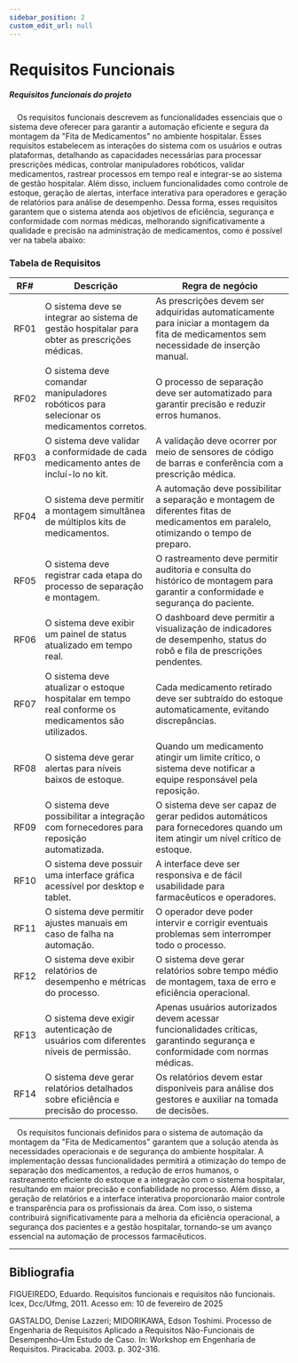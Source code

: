 ```yaml
---
sidebar_position: 2
custom_edit_url: null
---
```


# Requisitos Funcionais

##### Requisitos funcionais do projeto

&emsp;Os requisitos funcionais descrevem as funcionalidades essenciais que o sistema deve oferecer para garantir a automação eficiente e segura da montagem da "Fita de Medicamentos" no ambiente hospitalar. Esses requisitos estabelecem as interações do sistema com os usuários e outras plataformas, detalhando as capacidades necessárias para processar prescrições médicas, controlar manipuladores robóticos, validar medicamentos, rastrear processos em tempo real e integrar-se ao sistema de gestão hospitalar. Além disso, incluem funcionalidades como controle de estoque, geração de alertas, interface interativa para operadores e geração de relatórios para análise de desempenho. Dessa forma, esses requisitos garantem que o sistema atenda aos objetivos de eficiência, segurança e conformidade com normas médicas, melhorando significativamente a qualidade e precisão na administração de medicamentos, como é possível ver na tabela abaixo:

### Tabela de Requisitos

| RF#  | Descrição | Regra de negócio |
|------|-----------|------------------|
| RF01 | O sistema deve se integrar ao sistema de gestão hospitalar para obter as prescrições médicas. | As prescrições devem ser adquiridas automaticamente para iniciar a montagem da fita de medicamentos sem necessidade de inserção manual. |
| RF02 | O sistema deve comandar manipuladores robóticos para selecionar os medicamentos corretos. | O processo de separação deve ser automatizado para garantir precisão e reduzir erros humanos. |
| RF03 | O sistema deve validar a conformidade de cada medicamento antes de incluí-lo no kit. | A validação deve ocorrer por meio de sensores de código de barras e conferência com a prescrição médica. |
| RF04 | O sistema deve permitir a montagem simultânea de múltiplos kits de medicamentos. | A automação deve possibilitar a separação e montagem de diferentes fitas de medicamentos em paralelo, otimizando o tempo de preparo. |
| RF05 | O sistema deve registrar cada etapa do processo de separação e montagem. | O rastreamento deve permitir auditoria e consulta do histórico de montagem para garantir a conformidade e segurança do paciente. |
| RF06 | O sistema deve exibir um painel de status atualizado em tempo real. | O dashboard deve permitir a visualização de indicadores de desempenho, status do robô e fila de prescrições pendentes. |
| RF07 | O sistema deve atualizar o estoque hospitalar em tempo real conforme os medicamentos são utilizados. | Cada medicamento retirado deve ser subtraído do estoque automaticamente, evitando discrepâncias. |
| RF08 | O sistema deve gerar alertas para níveis baixos de estoque. | Quando um medicamento atingir um limite crítico, o sistema deve notificar a equipe responsável pela reposição. |
| RF09 | O sistema deve possibilitar a integração com fornecedores para reposição automatizada. | O sistema deve ser capaz de gerar pedidos automáticos para fornecedores quando um item atingir um nível crítico de estoque. |
| RF10 | O sistema deve possuir uma interface gráfica acessível por desktop e tablet. | A interface deve ser responsiva e de fácil usabilidade para farmacêuticos e operadores. |
| RF11 | O sistema deve permitir ajustes manuais em caso de falha na automação. | O operador deve poder intervir e corrigir eventuais problemas sem interromper todo o processo. |
| RF12 | O sistema deve exibir relatórios de desempenho e métricas do processo. | O sistema deve gerar relatórios sobre tempo médio de montagem, taxa de erro e eficiência operacional. |
| RF13 | O sistema deve exigir autenticação de usuários com diferentes níveis de permissão. | Apenas usuários autorizados devem acessar funcionalidades críticas, garantindo segurança e conformidade com normas médicas. |
| RF14 | O sistema deve gerar relatórios detalhados sobre eficiência e precisão do processo. | Os relatórios devem estar disponíveis para análise dos gestores e auxiliar na tomada de decisões. |

&emsp;Os requisitos funcionais definidos para o sistema de automação da montagem da "Fita de Medicamentos" garantem que a solução atenda às necessidades operacionais e de segurança do ambiente hospitalar. A implementação dessas funcionalidades permitirá a otimização do tempo de separação dos medicamentos, a redução de erros humanos, o rastreamento eficiente do estoque e a integração com o sistema hospitalar, resultando em maior precisão e confiabilidade no processo. Além disso, a geração de relatórios e a interface interativa proporcionarão maior controle e transparência para os profissionais da área. Com isso, o sistema contribuirá significativamente para a melhoria da eficiência operacional, a segurança dos pacientes e a gestão hospitalar, tornando-se um avanço essencial na automação de processos farmacêuticos.

---

## Bibliografia

FIGUEIREDO, Eduardo. Requisitos funcionais e requisitos não funcionais. Icex, Dcc/Ufmg, 2011. Acesso em: 10 de fevereiro de 2025

GASTALDO, Denise Lazzeri; MIDORIKAWA, Edson Toshimi. Processo de Engenharia de Requisitos Aplicado a Requisitos Não-Funcionais de Desempenho–Um Estudo de Caso. In: Workshop em Engenharia de Requisitos. Piracicaba. 2003. p. 302-316.